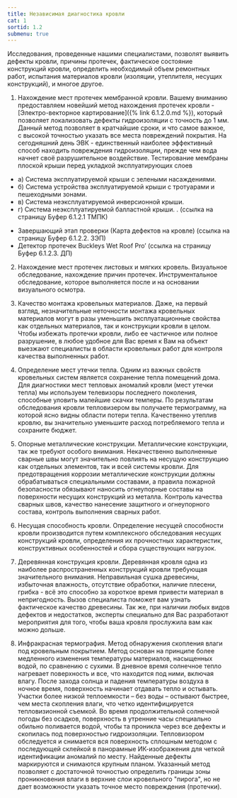```yaml
---
title: Независимая диагностика кровли
cat: 1
sortid: 1.2
submenu: true
---
```


Исследования, проведенные нашими специалистами, позволят выявить дефекты кровли, причины протечек, фактическое состояние конструкций кровли, определить необходимый объем ремонтных работ, испытания материалов кровли (изоляции, утеплителя, несущих конструкций), и многое другое.

1. Нахождение мест протечек мембранной кровли.
Вашему вниманию предоставляем новейший метод нахождения протечек кровли - [Электро-векторное картирование]({% link 6.1.2.0.md %}), который позволяет локализовать дефекты гидроизоляции с точность до 1 мм.
Данный метод позволяет в кратчайшие сроки, и что самое важное, с высокой точностью указать все места повреждений покрытия. На сегодняшний день ЭВК - единственный наиболее эффективный способ находить повреждения гидроизоляции, прежде чем вода начнет своё разрушительное воздействие.
Тестирование мембраны плоской крыши перед укладкой эксплуатирующих слоев
- а) Система эксплуатируемой крыши с зелеными насаждениями.
- б) Система устройства эксплуатируемой крыши с тротуарами и пешеходными зонами.
- в) Система неэксплуатируемой инверсионной крыши.
- г) Система неэксплуатируемой балластной крыши.
. (ссылка на страницу Буфер 6.1.2.1 ТМПК)

* Завершающий этап проверки (Карта дефектов на кровле) (ссылка на страницу Буфер 6.1.2.2. ЗЭП)
* Детектор протечек Buckleys Wet Roof Pro’ (ссылка на страницу Буфер 6.1.2.3. ДП)

2. Нахождение мест протечек листовых и мягких кровель. 
    Визуальное обследование, нахождение причин протечек. Инструментальное обследование, которое выполняется после и на основании визуального осмотра.

3. Качество монтажа кровельных материалов.
    Даже, на первый взгляд, незначительные неточности монтажа кровельных материалов могут в разы уменьшить эксплуатационные свойства как отдельных материалов, так и конструкции кровли в целом. Чтобы избежать протечки кровли, либо ее частичное или полное разрушение, в любое удобное для Вас время к Вам на объект выезжают специалисты в области кровельных работ для контроля качества выполненных работ.

4. Определение мест утечки тепла.
    Одним из важных свойств кровельных систем является сохранение тепла помещений дома. Для диагностики мест тепловых аномалий кровли (мест утечки тепла) мы используем телевизоры последнего поколения, способные уловить малейшие скачки темперы. По результатам обследования кровли тепловизером вы получаете термограмму, на которой ясно видны области потери тепла. Качественно утеплив кровлю, вы значительно уменьшите расход потребляемого тепла и сохраните бюджет.

5. Опорные металлические конструкции.
    Металлические конструкции, так же требуют особого внимания. Некачественно выполненные сварные швы могут значительно повлиять на несущую конструкцию как отдельных элементов, так и всей системы кровли.
    Для предотвращения коррозии металлические конструкции должны обрабатываться специальными составами, а правила пожарной безопасности обязывают наносить огнеупорные составы на поверхности несущих конструкций из металла. Контроль качества сварных швов, качество нанесение защитного и огнеупорного состава, контроль выполнения сварных работ.

6. Несущая способность кровли.
    Определение несущей способности кровли производится путем комплексного обследования несущих конструкций кровли, определения их прочностных характеристик, конструктивных особенностей и сбора существующих нагрузок. 

7. Деревянная конструкция кровли.
    Деревянная кровля одна из наиболее распространенных конструкций кровли требующая значительного внимания. Неправильная сушка древесины, избыточная влажность, отсутствие обработки, наличие плесени, грибка - всё это способно за короткое время привести материал в непригодность. Вызов специалиста поможет вам узнать фактическое качество древесины. Так же, при наличии любых видов дефектов и недостатков, эксперты специально для Вас разработают мероприятия для того, чтобы ваша кровля прослужила вам как можно дольше.

8. Инфракрасная термография.
    Метод обнаружения скопления влаги под кровельным покрытием. Метод основан на принципе более медленного изменения температуры материалов, насыщенных водой, по сравнению с сухими.
    В дневное время солнечное тепло нагревает поверхность и все, что находится под ними, включая влагу. 
    После захода солнца и падения температуры воздуха в ночное время, поверхность начинает отдавать тепло и остывать. 
    Участки более низкой теплоемкости – без воды – остывают быстрее, чем места скопления влаги, что четко идентифицируется тепловизионной съемкой.
    Во время продолжительной солнечной погоды без осадков, поверхность в утренние часы специально обильно поливается водой, чтобы та проникла через все дефекты и скопилась под поверхностью гидроизоляции. Тепловизором обследуется и снимается вся поверхность сплошным методом с последующей склейкой в панорамные ИК-изображения для четкой идентификации аномалий по месту. Найденные дефекты маркируются и снимаются крупным планом. Указанный метод позволяет с достаточной точностью определить границы зоны проникновения влаги в верхние слои кровельного "пирога", но не дает возможности указать точное место повреждения (протечки).


